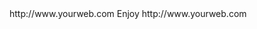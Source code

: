 <? xml version="1.0" ?>
<rss version="2.0">
<channel>
<title>*Freemedia News*</title>
<description></description>
<link>http://www.yourweb.com</link>
<item>
<title>******Freemedia Build 2.6.9 released ****** Please install your device buffer settings its under Freemedia updates******</title>
<description> Enjoy </description>
<link>http://www.yourweb.com</link>
</channel>
</rss>
